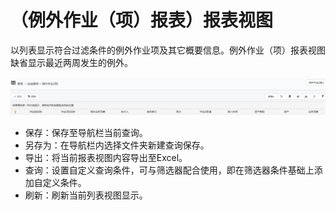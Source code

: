# （例外作业（项）报表）报表视图
以列表显示符合过滤条件的例外作业项及其它概要信息。例外作业（项）报表视图缺省显示最近两周发生的例外。

![](./images/报表视图.png)

* 保存：保存至导航栏当前查询。
* 另存为：在导航栏内选择文件夹新建查询保存。
* 导出：将当前报表视图内容导出至Excel。
* 查询：设置自定义查询条件，可与筛选器配合使用，即在筛选器条件基础上添加自定义条件。
* 刷新：刷新当前列表视图显示。